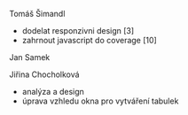 Tomáš Šimandl
- dodelat responzivni design [3]
- zahrnout javascript do coverage [10]

Jan Samek


Jiřina Chocholková
- analýza a design
- úprava vzhledu okna pro vytváření tabulek
